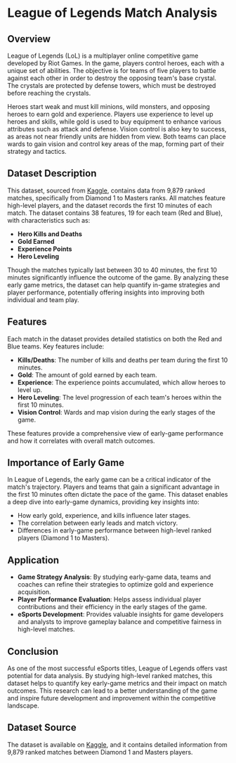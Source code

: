 # League of Legends Match Analysis

## Overview
League of Legends (LoL) is a multiplayer online competitive game developed by Riot Games. In the game, players control heroes, each with a unique set of abilities. The objective is for teams of five players to battle against each other in order to destroy the opposing team's base crystal. The crystals are protected by defense towers, which must be destroyed before reaching the crystals.

Heroes start weak and must kill minions, wild monsters, and opposing heroes to earn gold and experience. Players use experience to level up heroes and skills, while gold is used to buy equipment to enhance various attributes such as attack and defense. Vision control is also key to success, as areas not near friendly units are hidden from view. Both teams can place wards to gain vision and control key areas of the map, forming part of their strategy and tactics.

## Dataset Description
This dataset, sourced from [Kaggle](https://www.kaggle.com/), contains data from 9,879 ranked matches, specifically from Diamond 1 to Masters ranks. All matches feature high-level players, and the dataset records the first 10 minutes of each match. The dataset contains 38 features, 19 for each team (Red and Blue), with characteristics such as:

- **Hero Kills and Deaths**
- **Gold Earned**
- **Experience Points**
- **Hero Leveling**

Though the matches typically last between 30 to 40 minutes, the first 10 minutes significantly influence the outcome of the game. By analyzing these early game metrics, the dataset can help quantify in-game strategies and player performance, potentially offering insights into improving both individual and team play.

## Features
Each match in the dataset provides detailed statistics on both the Red and Blue teams. Key features include:

- **Kills/Deaths**: The number of kills and deaths per team during the first 10 minutes.
- **Gold**: The amount of gold earned by each team.
- **Experience**: The experience points accumulated, which allow heroes to level up.
- **Hero Leveling**: The level progression of each team's heroes within the first 10 minutes.
- **Vision Control**: Wards and map vision during the early stages of the game.

These features provide a comprehensive view of early-game performance and how it correlates with overall match outcomes.

## Importance of Early Game
In League of Legends, the early game can be a critical indicator of the match's trajectory. Players and teams that gain a significant advantage in the first 10 minutes often dictate the pace of the game. This dataset enables a deep dive into early-game dynamics, providing key insights into:

- How early gold, experience, and kills influence later stages.
- The correlation between early leads and match victory.
- Differences in early-game performance between high-level ranked players (Diamond 1 to Masters).

## Application
- **Game Strategy Analysis**: By studying early-game data, teams and coaches can refine their strategies to optimize gold and experience acquisition.
- **Player Performance Evaluation**: Helps assess individual player contributions and their efficiency in the early stages of the game.
- **eSports Development**: Provides valuable insights for game developers and analysts to improve gameplay balance and competitive fairness in high-level matches.

## Conclusion
As one of the most successful eSports titles, League of Legends offers vast potential for data analysis. By studying high-level ranked matches, this dataset helps to quantify key early-game metrics and their impact on match outcomes. This research can lead to a better understanding of the game and inspire future development and improvement within the competitive landscape.

## Dataset Source
The dataset is available on [Kaggle](https://www.kaggle.com/), and it contains detailed information from 9,879 ranked matches between Diamond 1 and Masters players.


